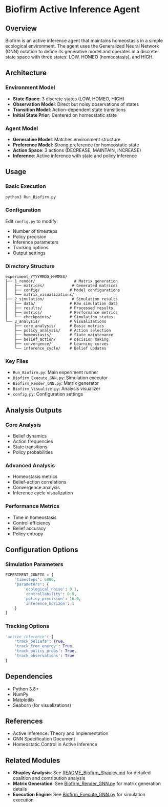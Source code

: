 # Biofirm Active Inference Agent

## Overview
Biofirm is an active inference agent that maintains homeostasis in a simple ecological environment. The agent uses the Generalized Neural Network (GNN) notation to define its generative model and operates in a discrete state space with three states: LOW, HOMEO (homeostasis), and HIGH.

## Architecture

### Environment Model
- **State Space**: 3 discrete states (LOW, HOMEO, HIGH)
- **Observation Model**: Direct but noisy observations of states
- **Transition Model**: Action-dependent state transitions
- **Initial State Prior**: Centered on homeostatic state

### Agent Model
- **Generative Model**: Matches environment structure
- **Preference Model**: Strong preference for homeostatic state
- **Action Space**: 3 actions (DECREASE, MAINTAIN, INCREASE)
- **Inference**: Active inference with state and policy inference

## Usage

### Basic Execution
```bash
python3 Run_Biofirm.py
```

### Configuration
Edit `config.py` to modify:
- Number of timesteps
- Policy precision
- Inference parameters
- Tracking options
- Output settings

### Directory Structure
```
experiment_YYYYMMDD_HHMMSS/
├── 1_render/                 # Matrix generation
│   ├── matrices/            # Generated matrices
│   ├── config/             # Model configurations
│   └── matrix_visualizations/
├── 2_simulation/            # Simulation results
│   ├── data/               # Raw simulation data
│   ├── results/            # Processed results
│   ├── metrics/            # Performance metrics
│   └── checkpoints/        # Simulation states
└── 3_analysis/             # Visualizations
    ├── core_analysis/      # Basic metrics
    ├── policy_analysis/    # Action selection
    ├── homeostasis/        # State maintenance
    ├── belief_action/      # Decision making
    ├── convergence/        # Learning curves
    └── inference_cycle/    # Belief updates
```

### Key Files
- `Run_Biofirm.py`: Main experiment runner
- `Biofirm_Execute_GNN.py`: Simulation executor
- `Biofirm_Render_GNN.py`: Matrix generator
- `Biofirm_Visualize.py`: Analysis visualizer
- `config.py`: Configuration settings

## Analysis Outputs

### Core Analysis
- Belief dynamics
- Action frequencies
- State transitions
- Policy probabilities

### Advanced Analysis
- Homeostasis metrics
- Belief-action correlations
- Convergence analysis
- Inference cycle visualization

### Performance Metrics
- Time in homeostasis
- Control efficiency
- Belief accuracy
- Policy entropy

## Configuration Options

### Simulation Parameters
```python
EXPERIMENT_CONFIG = {
    'timesteps': 6000,
    'parameters': {
        'ecological_noise': 0.1,
        'controllability': 0.8,
        'policy_precision': 16.0,
        'inference_horizon': 1
    }
}
```

### Tracking Options
```python
'active_inference': {
    'track_beliefs': True,
    'track_free_energy': True,
    'track_policy_probs': True,
    'track_observations': True
}
```

## Dependencies
- Python 3.8+
- NumPy
- Matplotlib
- Seaborn (for visualizations)

## References
- Active Inference: Theory and Implementation
- GNN Specification Document
- Homeostatic Control in Active Inference

## Related Modules
- **Shapley Analysis**: See [README_Biofirm_Shapley.md](README_Biofirm_Shapley.md) for detailed coalition and contribution analysis
- **Matrix Generation**: See [Biofirm_Render_GNN.py](Biofirm_Render_GNN.py) for matrix generation details
- **Execution Engine**: See [Biofirm_Execute_GNN.py](Biofirm_Execute_GNN.py) for simulation execution